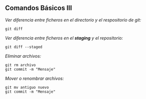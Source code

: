 ## Comandos Básicos III

*Ver diferencia entre ficheros en el directorio y el respositorio de git:*
~~~
git diff
~~~

*Ver diferencia entre ficheros en el **staging** y el repositorio:*
~~~
git diff --staged
~~~

*Eliminar archivos:*
~~~
git rm archivo
git commit -m "Mensaje"
~~~

*Mover o renombrar archivos:*
~~~
git mv antiguo nuevo
git commit -m "Mensaje"
~~~


